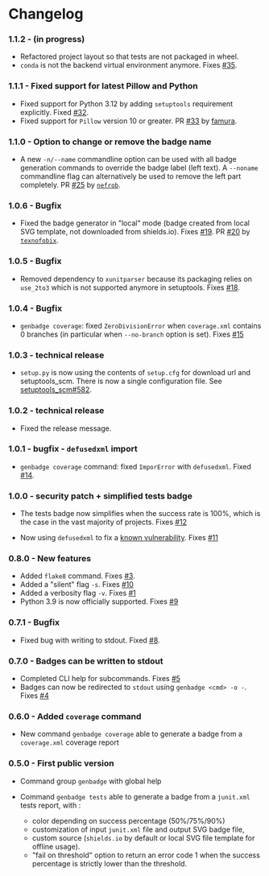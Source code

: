 # Changelog

### 1.1.2 - (in progress)

- Refactored project layout so that tests are not packaged in wheel.
- `conda` is not the backend virtual environment anymore. Fixes [#35](https://github.com/smarie/python-genbadge/issues/35).

### 1.1.1 - Fixed support for latest Pillow and Python

- Fixed support for Python 3.12 by adding `setuptools` requirement explicitly. Fixed
  [#32](https://github.com/smarie/python-genbadge/issues/32).
- Fixed support for `Pillow` version 10 or greater. PR [#33](https://github.com/smarie/python-genbadge/pull/33) by
  [famura](https://github.com/famura).

### 1.1.0 - Option to change or remove the badge name

- A new `-n/--name` commandline option can be used with all badge generation commands to override the badge label (left text). A `--noname` commandline flag can alternatively be used to remove the left part completely. PR [#25](https://github.com/smarie/python-genbadge/pull/25) by [`nefrob`](https://github.com/nefrob).

### 1.0.6 - Bugfix

- Fixed the badge generator in "local" mode (badge created from local SVG template, not downloaded from shields.io). Fixes [#19](https://github.com/smarie/python-genbadge/issues/19). PR [#20](https://github.com/smarie/python-genbadge/pull/20) by [`texnofobix`](https://github.com/texnofobix).

### 1.0.5 - Bugfix

 - Removed dependency to `xunitparser` because its packaging relies on `use_2to3` which is not supported anymore in setuptools. Fixes [#18](https://github.com/smarie/python-genbadge/issues/18).

### 1.0.4 - Bugfix

 - `genbadge coverage`: fixed `ZeroDivisionError` when `coverage.xml` contains 0 branches (in particular when `--no-branch` option is set). Fixes [#15](https://github.com/smarie/python-genbadge/issues/15)

### 1.0.3 - technical release

 - `setup.py` is now using the contents of `setup.cfg` for download url and setuptools_scm. There is now a single configuration file. See [setuptools_scm#582](https://github.com/pypa/setuptools_scm/issues/582).

### 1.0.2 - technical release

 - Fixed the release message.

### 1.0.1 - bugfix - `defusedxml` import

 - `genbadge coverage` command: fixed `ImporError` with `defusedxml`. Fixed [#14](https://github.com/smarie/python-genbadge/issues/14).

### 1.0.0 - security patch + simplified tests badge

 - The tests badge now simplifies when the success rate is 100%, which is the case in the vast majority of projects. Fixes [#12](https://github.com/smarie/python-genbadge/issues/12)
   
 - Now using `defusedxml` to fix a [known vulnerability](https://docs.python.org/3/library/xml.etree.elementtree.html). Fixes [#11](https://github.com/smarie/python-genbadge/issues/11)

### 0.8.0 - New features

 - Added `flake8` command. Fixes [#3](https://github.com/smarie/python-genbadge/issues/3).
 - Added a "silent" flag `-s`. Fixes [#10](https://github.com/smarie/python-genbadge/issues/10)
 - Added a verbosity flag `-v`. Fixes [#1](https://github.com/smarie/python-genbadge/issues/1)
 - Python 3.9 is now officially supported. Fixes [#9](https://github.com/smarie/python-genbadge/issues/9)

### 0.7.1 - Bugfix

 - Fixed bug with writing to stdout. Fixed [#8](https://github.com/smarie/python-genbadge/issues/8).

### 0.7.0 - Badges can be written to stdout

 - Completed CLI help for subcommands. Fixes [#5](https://github.com/smarie/python-genbadge/issues/5)
 - Badges can now be redirected to `stdout` using `genbadge <cmd> -o -`. Fixes [#4](https://github.com/smarie/python-genbadge/issues/4)

### 0.6.0 - Added `coverage` command

 - New command `genbadge coverage` able to generate a badge from a `coverage.xml` coverage report

### 0.5.0 - First public version

 - Command group `genbadge` with global help
 - Command `genbadge tests` able to generate a badge from a `junit.xml` tests report, with :
   
    - color depending on success percentage (50%/75%/90%)
    - customization of input `junit.xml` file and output SVG badge file,
    - custom source (`shields.io` by default or local SVG file template for offline usage).
    - "fail on threshold" option to return an error code 1 when the success percentage is strictly lower than the threshold.
